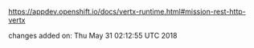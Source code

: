 https://appdev.openshift.io/docs/vertx-runtime.html#mission-rest-http-vertx

changes added on: Thu May 31 02:12:55 UTC 2018
